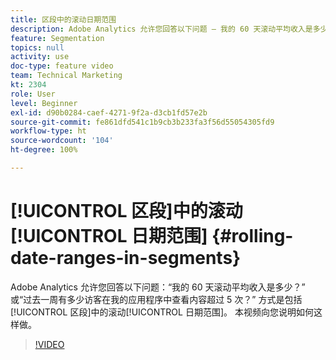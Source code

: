 ```yaml
---
title: 区段中的滚动日期范围
description: Adobe Analytics 允许您回答以下问题 — 我的 60 天滚动平均收入是多少？ 或过去一周有多少访客在我的应用程序中查看内容超过 5 次？ 方式是包括区段中的滚动日期范围。 本视频向您说明如何这样做。
feature: Segmentation
topics: null
activity: use
doc-type: feature video
team: Technical Marketing
kt: 2304
role: User
level: Beginner
exl-id: d90b0284-caef-4271-9f2a-d3cb1fd57e2b
source-git-commit: fe861dfd541c1b9cb3b233fa3f56d55054305fd9
workflow-type: ht
source-wordcount: '104'
ht-degree: 100%

---
```


# [!UICONTROL 区段]中的滚动[!UICONTROL 日期范围] {#rolling-date-ranges-in-segments}

Adobe Analytics 允许您回答以下问题：“我的 60 天滚动平均收入是多少？” 或“过去一周有多少访客在我的应用程序中查看内容超过 5 次？” 方式是包括[!UICONTROL 区段]中的滚动[!UICONTROL 日期范围]。 本视频向您说明如何这样做。

>[!VIDEO](https://video.tv.adobe.com/v/25403/?quality=12)

